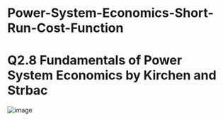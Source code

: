 # Power-System-Economics-Short-Run-Cost-Function
# Q2.8 Fundamentals of Power System Economics by Kirchen and Strbac
![image](https://github.com/Divya-Samudra/Power-System-Economics-Short-Run-Cost-Function/assets/130666521/188e9804-7a4f-4cdc-ad88-d4d390e1248a)
